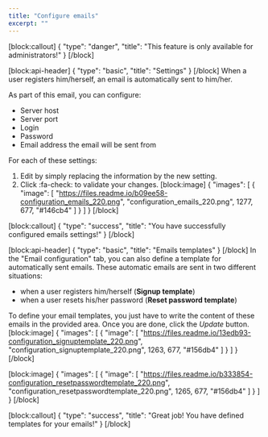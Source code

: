 ```yaml
---
title: "Configure emails"
excerpt: ""
---
```

[block:callout]
{
  "type": "danger",
  "title": "This feature is only available for administrators!"
}
[/block]

[block:api-header]
{
  "type": "basic",
  "title": "Settings"
}
[/block]
When a user registers him/herself, an email is automatically sent to him/her.

As part of this email, you can configure:
* Server host
* Server port
* Login
* Password 
* Email address the email will be sent from 

For each of these settings:
1. Edit by simply replacing the information by the new setting.
2. Click :fa-check: to validate your changes.
[block:image]
{
  "images": [
    {
      "image": [
        "https://files.readme.io/b09ee58-configuration_emails_220.png",
        "configuration_emails_220.png",
        1277,
        677,
        "#146cb4"
      ]
    }
  ]
}
[/block]

[block:callout]
{
  "type": "success",
  "title": "You have successfully configured emails settings!"
}
[/block]

[block:api-header]
{
  "type": "basic",
  "title": "Emails templates"
}
[/block]
In the "Email configuration" tab, you can also define a template for automatically sent emails. These automatic emails are sent in two different situations:
* when a user registers him/herself (**Signup template**)
* when a user resets his/her password (**Reset password template**)

To define your email templates, you just have to write the content of these emails in the provided area. Once you are done, click the *Update* button.
[block:image]
{
  "images": [
    {
      "image": [
        "https://files.readme.io/13edb93-configuration_signuptemplate_220.png",
        "configuration_signuptemplate_220.png",
        1263,
        677,
        "#156db4"
      ]
    }
  ]
}
[/block]

[block:image]
{
  "images": [
    {
      "image": [
        "https://files.readme.io/b333854-configuration_resetpasswordtemplate_220.png",
        "configuration_resetpasswordtemplate_220.png",
        1265,
        677,
        "#156db4"
      ]
    }
  ]
}
[/block]

[block:callout]
{
  "type": "success",
  "title": "Great job! You have defined templates for your emails!"
}
[/block]